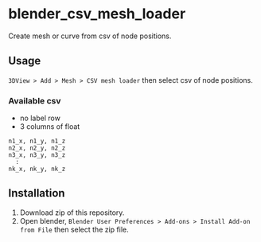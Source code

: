 # blender_csv_mesh_loader

Create mesh or curve from csv of node positions.

## Usage

`3DView > Add > Mesh > CSV mesh loader` then select csv of node positions.

### Available csv

- no label row
- 3 columns of float

```
n1_x, n1_y, n1_z
n2_x, n2_y, n2_z
n3_x, n3_y, n3_z
  :
nk_x, nk_y, nk_z
```

## Installation

1. Download zip of this repository.
2. Open blender, `Blender User Preferences > Add-ons > Install Add-on from File` then select the zip file.
